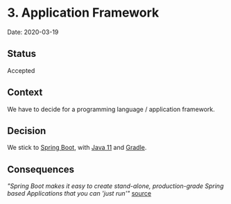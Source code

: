 # 3. Application Framework

Date: 2020-03-19

## Status

Accepted

## Context

We have to decide for a programming language / application framework.

## Decision

We stick to [Spring Boot](https://spring.io/projects/spring-boot), with [Java 11](https://docs.aws.amazon.com/corretto/latest/corretto-11-ug/downloads-list.html) and [Gradle](https://gradle.org/).

## Consequences

_"Spring Boot makes it easy to create stand-alone, production-grade Spring based Applications that you can 'just run'"_ [source](https://spring.io/projects/spring-boot)